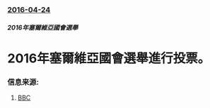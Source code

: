 ### [2016-04-24](/news/2016/04/24/index.md)

##### 2016年塞爾維亞國會選舉
# 2016年塞爾維亞國會選舉進行投票。 




### 信息来源:

1. [BBC](http://www.bbc.co.uk/news/world-europe-36122928)
